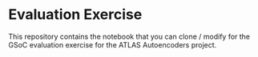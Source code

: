 # Evaluation Exercise

This repository contains the notebook that you can clone / modify for the GSoC evaluation exercise for the ATLAS Autoencoders project. 
